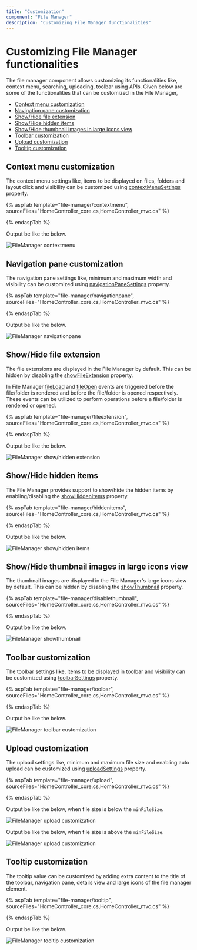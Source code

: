 ```yaml
---
title: "Customization"
component: "File Manager"
description: "Customizing File Manager functionalities"
---
```


# Customizing File Manager functionalities

The file manager component allows customizing its functionalities like, context menu, searching, uploading, toolbar using APIs. Given below are some of the functionalities that can be customized in the File Manager,

* [Context menu customization](#context-menu-customization)
* [Navigation pane customization](#navigation-pane-customization)
* [Show/Hide file extension](#showhide-file-extension)
* [Show/Hide hidden items](#showhide-hidden-items)
* [Show/Hide thumbnail images in large icons view](#showhide-thumbnail-images-in-large-icons-view)
* [Toolbar customization](#toolbar-customization)
* [Upload customization](#upload-customization)
* [Tooltip customization](#tooltip-customization)

## Context menu customization

The context menu settings like, items to be displayed on files, folders and layout click and visibility can be customized using [contextMenuSettings](https://help.syncfusion.com/cr/aspnetcore-js2/Syncfusion.EJ2~Syncfusion.EJ2.FileManager.FileManager~ContextMenuSettings.html) property.

{% aspTab template="file-manager/contextmenu", sourceFiles="HomeController_core.cs,HomeController_mvc.cs" %}

{% endaspTab %}

Output be like the below.

![FileManager contextmenu ](./images/contextmenu_item.PNG)

## Navigation pane customization

The navigation pane settings like, minimum and maximum width and visibility can be customized using [navigationPaneSettings](https://help.syncfusion.com/cr/aspnetcore-js2/Syncfusion.EJ2~Syncfusion.EJ2.FileManager.FileManager~NavigationPaneSettings.html) property.

{% aspTab template="file-manager/navigationpane", sourceFiles="HomeController_core.cs,HomeController_mvc.cs" %}

{% endaspTab %}

Output be like the below.

![FileManager navigationpane ](./images/navigationpane.PNG)

## Show/Hide file extension

The file extensions are displayed in the File Manager by default. This can be hidden by disabling the [showFileExtension](https://help.syncfusion.com/cr/aspnetcore-js2/Syncfusion.EJ2~Syncfusion.EJ2.FileManager.FileManager~ShowFileExtension.html) property.

In File Manager [fileLoad](https://help.syncfusion.com/cr/aspnetcore-js2/Syncfusion.EJ2~Syncfusion.EJ2.FileManager.FileManager~FileLoad.html) and [fileOpen](https://help.syncfusion.com/cr/aspnetcore-js2/Syncfusion.EJ2~Syncfusion.EJ2.FileManager.FileManager~FileOpen.html) events are triggered before the file/folder is rendered and before the file/folder is opened respectively. These events can be utilized to perform operations before a file/folder is rendered or opened.

{% aspTab template="file-manager/fileextension", sourceFiles="HomeController_core.cs,HomeController_mvc.cs" %}

{% endaspTab %}

Output be like the below.

![FileManager show/hidden extension ](./images/fileextension.PNG)

## Show/Hide hidden items

The File Manager provides support to show/hide the hidden items by enabling/disabling the [showHiddenItems](https://help.syncfusion.com/cr/aspnetcore-js2/Syncfusion.EJ2~Syncfusion.EJ2.FileManager.FileManager~ShowHiddenItems.html) property.

{% aspTab template="file-manager/hiddenitems", sourceFiles="HomeController_core.cs,HomeController_mvc.cs" %}

{% endaspTab %}

Output be like the below.

![FileManager show/hidden items ](./images/hidden_items.png)

## Show/Hide thumbnail images in large icons view

The thumbnail images are displayed in the File Manager's large icons view by default. This can be hidden by disabling the [showThumbnail](https://help.syncfusion.com/cr/aspnetcore-js2/Syncfusion.EJ2~Syncfusion.EJ2.FileManager.FileManager~ShowThumbnail.html) property.

{% aspTab template="file-manager/disablethumbnail", sourceFiles="HomeController_core.cs,HomeController_mvc.cs" %}

{% endaspTab %}

Output be like the below.

![FileManager showthumbnail ](./images/thumbnail.PNG)

## Toolbar customization

The toolbar settings like, items to be displayed in toolbar and visibility can be customized using [toolbarSettings](https://help.syncfusion.com/cr/aspnetcore-js2/Syncfusion.EJ2~Syncfusion.EJ2.FileManager.FileManager~ToolbarSettings.html) property.

{% aspTab template="file-manager/toolbar", sourceFiles="HomeController_core.cs,HomeController_mvc.cs" %}

{% endaspTab %}

Output be like the below.

![FileManager toolbar customization ](./images/toolbar_item.PNG)

## Upload customization

The upload settings like, minimum and maximum file size and enabling auto upload can be customized using [uploadSettings](https://help.syncfusion.com/cr/aspnetcore-js2/Syncfusion.EJ2~Syncfusion.EJ2.FileManager.FileManager~UploadSettings.html) property.

{% aspTab template="file-manager/upload", sourceFiles="HomeController_core.cs,HomeController_mvc.cs" %}

{% endaspTab %}

Output be like the below, when file size is below the `minFileSize`.

![FileManager upload customization ](./images/file_size.png)

Output be like the below, when file size is above the `minFileSize`.

![FileManager upload customization ](./images/enable_persistence.PNG)

## Tooltip customization

The tooltip value can be customized by adding extra content to the title of the toolbar, navigation pane, details view and large icons of the file manager element.

{% aspTab template="file-manager/tooltip", sourceFiles="HomeController_core.cs,HomeController_mvc.cs" %}

{% endaspTab %}

Output be like the below.

![FileManager tooltip customization ](./images/tooltip.png)
